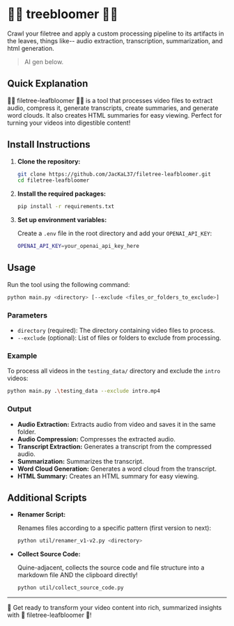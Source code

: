 # 📂🌳 treebloomer 🍃🌸

Crawl your filetree and apply a custom processing pipeline to its artifacts in the leaves, things like-- audio extraction, transcription, summarization, and html generation.

> AI gen below.

## Quick Explanation

📂🌳 filetree-leafbloomer 🍃🌸 is a tool that processes video files to extract audio, compress it, generate transcripts, create summaries, and generate word clouds. It also creates HTML summaries for easy viewing. Perfect for turning your videos into digestible content!

## Install Instructions

1. **Clone the repository:**

    ```sh
    git clone https://github.com/JacKaL37/filetree-leafbloomer.git
    cd filetree-leafbloomer
    ```

2. **Install the required packages:**

    ```sh
    pip install -r requirements.txt
    ```

3. **Set up environment variables:**

    Create a `.env` file in the root directory and add your `OPENAI_API_KEY`:

    ```sh
    OPENAI_API_KEY=your_openai_api_key_here
    ```

## Usage

Run the tool using the following command:

```sh
python main.py <directory> [--exclude <files_or_folders_to_exclude>]
```

### Parameters

- `directory` (required): The directory containing video files to process.
- `--exclude` (optional): List of files or folders to exclude from processing.

### Example

To process all videos in the `testing_data/` directory and exclude the `intro` videos:

```sh
python main.py .\testing_data --exclude intro.mp4
```

### Output

- **Audio Extraction:** Extracts audio from video and saves it in the same folder.
- **Audio Compression:** Compresses the extracted audio.
- **Transcript Extraction:** Generates a transcript from the compressed audio.
- **Summarization:** Summarizes the transcript.
- **Word Cloud Generation:** Generates a word cloud from the transcript.
- **HTML Summary:** Creates an HTML summary for easy viewing.

## Additional Scripts

- **Renamer Script:**

    Renames files according to a specific pattern (first version to next):

    ```sh
    python util/renamer_v1-v2.py <directory>
    ```

- **Collect Source Code:**

    Quine-adjacent, collects the source code and file structure into a markdown file AND the clipboard directly!

    ```sh
    python util/collect_source_code.py
    ```

---

🚀 Get ready to transform your video content into rich, summarized insights with 🌳 filetree-leafbloomer 🌸!
